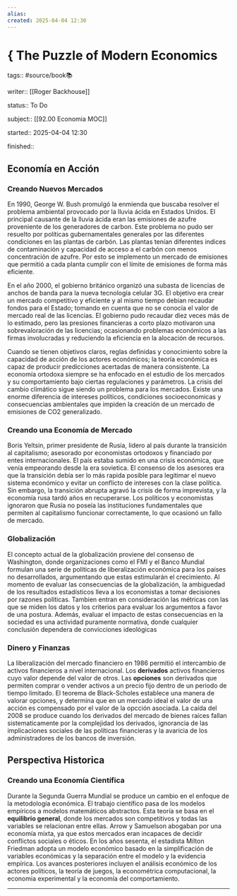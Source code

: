 ```yaml
---
alias: 
created: 2025-04-04 12:30
---
```

# { The Puzzle of Modern Economics
tags:: #source/book📚 

writer:: [[Roger Backhouse]]

status:: To Do

subject:: [[92.00 Economia MOC]]

started:: 2025-04-04 12:30

finished::

## Economía en Acción
### Creando Nuevos Mercados
En 1990, George W. Bush promulgó la enmienda que buscaba resolver el problema ambiental provocado por la lluvia ácida en Estados Unidos. El principal causante de la lluvia ácida eran las emisiones de azufre proveniente de los generadores de carbon. Este problema no pudo ser resuelto por políticas gubernamentales generales por las diferentes condiciones en las plantas de carbón. Las plantas tenían diferentes indices de contaminación y capacidad de acceso a el carbón con menos concentración de azufre. Por esto se implemento un mercado de emisiones que permitió a cada planta cumplir con el límite de emisiones de forma más eficiente. 

En el año 2000, el gobierno británico organizó una subasta de licencias de anchos de banda para la nueva tecnología celular 3G. El objetivo era crear un mercado competitivo y eficiente y al mismo tiempo debian recaudar fondos para el Estado; tomando en cuenta que no se conocía el valor de mercado real de las licencias. El gobierno pudo recaudar diez veces más de lo estimado, pero las presiones financieras a corto plazo motivaron una sobrevaloración de las licencias; ocasionando problemas económicos a las firmas involucradas y reduciendo la eficiencia en la alocación de recursos.

Cuando se tienen objetivos claros, reglas definidas y conocimiento sobre la capacidad de acción de los actores económicos; la teoría económica es capaz de producir predicciones acertadas de manera consistente. La economía ortodoxa siempre se ha enfocado en el estudio de los mercados y su comportamiento bajo ciertas regulaciones y parámetros. La crisis del cambio climático sigue siendo un problema para los mercados. Existe una enorme diferencia de intereses políticos, condiciones socioeconomicas y consecuencias ambientales que impiden la creación de un mercado de emisiones de CO2 generalizado.

### Creando una Economía de Mercado
Boris Yeltsin, primer presidente de Rusia, lidero al país durante la transición al capitalismo; asesorado por economistas ortodoxos y financiado por entes internacionales. El país estaba sumido en una crisis económica, que venía empeorando desde la era sovietica. El consenso de los asesores era que la transición debía ser lo más rapida posible para legitimar el nuevo sistema económico y evitar un conflicto de intereses con la clase política. Sin embargo, la transición abrupta agravó la crisis de forma imprevista, y la economía rusa tardó años en recuperarse. Los políticos y economistas ignoraron que Rusia no poseía las instituciones fundamentales que permiten al capitalismo funcionar correctamente, lo que ocasionó un fallo de mercado.

### Globalización
El concepto actual de la globalización proviene del consenso de Washington, donde organizaciones como el FMI y el Banco Mundial formulan una serie de políticas de liberalización económica para los paises no desarrollados, argumentando que estas estimularán el crecimiento. Al momento de evaluar las consecuencias de la globalización, la ambiguedad de los resultados estadísticos lleva a los economistas a tomar decisiones por razones políticas. Tambien entran en consideración las métricas con las que se miden los datos y los criterios para evaluar los argumentos a favor de una postura. Además, evaluar el impacto de estas consecuencias en la sociedad es una actividad puramente normativa, donde cualquier conclusión dependera de convicciones ideológicas

### Dinero y Finanzas
La liberalización del mercado financiero en 1986 permitió el intercambio de activos financieros a nivel internacional. Los **derivados** activos financieros cuyo valor depende del valor de otros. Las **opciones** son derivados que permiten comprar o vender activos a un precio fijo dentro de un periodo de tiempo limitado. El teorema de Black-Scholes establece una manera de valorar opciones, y determina que en un mercado ideal el valor de una acción es compensado por el valor de la opcción asociada. La caída del 2008 se produce cuando los derivados del mercado de bienes raíces fallan sistematicamente por la complejidad los derivados, ignorancia de las implicaciones sociales de las políticas financieras y la avaricia de los administradores de los bancos de inversión.

## Perspectiva Historica
### Creando una Economía Científica
Durante la Segunda Guerra Mundial se produce un cambio en el enfoque de la metodología económica. El trabajo científico pasa de los modelos empíricos a modelos matemáticos abstractos. Esta teoría se basa en el **equilibrio general**, donde los mercados son competitivos y todas las variables se relacionan entre ellas. Arrow y Samuelson abogaban por una economía mixta, ya que estos mercados eran incapaces de decidir conflictos sociales o éticos. En los años sesenta, el estadista Milton Friedman adopta un modelo económico basado en la simplificación de variables económicas y la separación entre el modelo y la evidencia empírica. Los avances posteriores incluyen el análisis económico de los actores políticos, la teoría de juegos, la econométrica computacional, la economia experimental y la economía del comportamiento.
___

